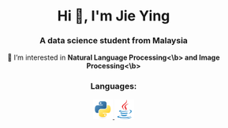 <h1 align="center">Hi 👋, I'm Jie Ying</h1>
<h3 align="center">A data science student from Malaysia</h3>

<p align="center">🌱 I’m interested in <b>Natural Language Processing<\b> and <b>Image Processing<\b><p>

<h3 align="center">Languages:</h3>

<p align="center"><a href="https://www.python.org" target="_blank"> <img src="https://raw.githubusercontent.com/devicons/devicon/master/icons/python/python-original.svg" alt="python" width="40" height="40"/> </a> <a href="https://www.java.com" target="_blank"> <img src="https://raw.githubusercontent.com/devicons/devicon/master/icons/java/java-original.svg" alt="java" width="40" height="40"/> </a></p>

